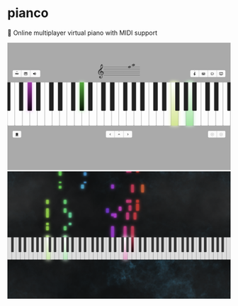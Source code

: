 # pianco

🎹 Online multiplayer virtual piano with MIDI support

![](https://raw.githubusercontent.com/drahoslove/pianco/assets/screenshot-n-1.png)
![](https://raw.githubusercontent.com/drahoslove/pianco/assets/screenshot-c-1.png)
